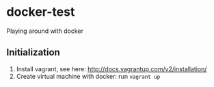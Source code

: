 docker-test
===========

Playing around with docker

Initialization
--------------

1. Install vagrant, see here: http://docs.vagrantup.com/v2/installation/
2. Create virtual machine with docker: run `vagrant up`


